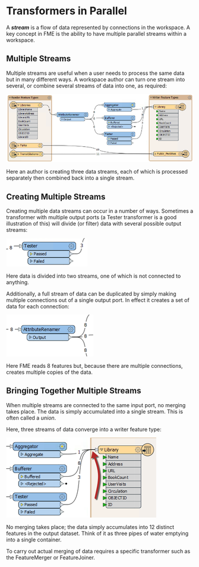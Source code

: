 # Transformers in Parallel #
A ***stream*** is a flow of data represented by connections in the workspace. A key concept in FME is the ability to have multiple parallel streams within a workspace.

## Multiple Streams ##
Multiple streams are useful when a user needs to process the same data but in many different ways. A workspace author can turn one stream into several, or combine several streams of data into one, as required:

![](./Images/Img2.031.MultipleStreams.png)

Here an author is creating three data streams, each of which is processed separately then combined back into a single stream.


## Creating Multiple Streams ##
Creating multiple data streams can occur in a number of ways. Sometimes a transformer with multiple output ports (a Tester transformer is a good illustration of this) will divide (or filter) data with several possible output streams:

![](./Images/Img2.032.MultiPortSplit.png)

Here data is divided into two streams, one of which is not connected to anything.

Additionally, a full stream of data can be duplicated by simply making multiple connections out of a single output port. In effect it creates a set of data for each connection:

![](./Images/Img2.033.DuplicatedStreams.png)

Here FME reads 8 features but, because there are multiple connections, creates multiple copies of the data.


## Bringing Together Multiple Streams ##
When multiple streams are connected to the same input port, no merging takes place. The data is simply accumulated into a single stream. This is often called a *union*.

Here, three streams of data converge into a writer feature type:

![](./Images/Img2.034.UnionOfStreams.png)

No merging takes place; the data simply accumulates into 12 distinct features in the output dataset. Think of it as three pipes of water emptying into a single container.

To carry out actual merging of data requires a specific transformer such as the FeatureMerger or FeatureJoiner.

